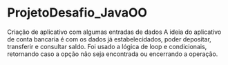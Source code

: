 # ProjetoDesafio_JavaOO
Criação de aplicativo com algumas entradas de dados
A ideia do aplicativo de conta bancaria é com os dados já estabelecidados, poder depositar, transferir e consultar saldo.
Foi usado a lógica de loop e condicionais, retornando caso a opção não seja encontrada ou encerrando a operação.
